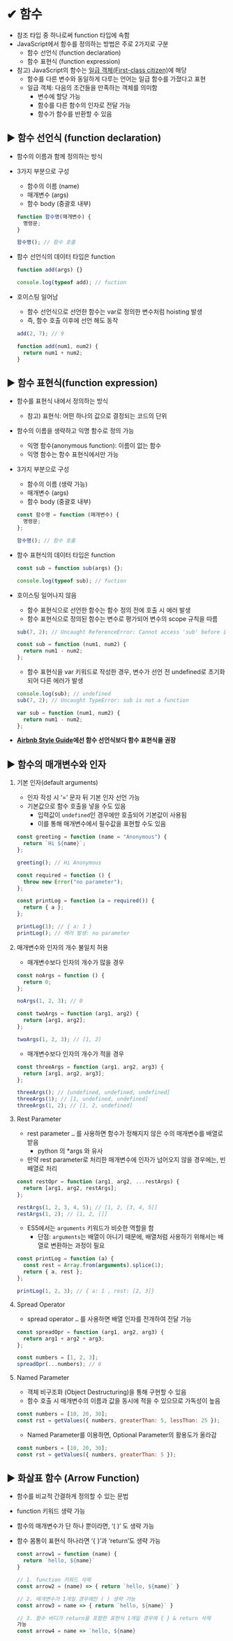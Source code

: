 # ✔ 함수

- 참조 타입 중 하나로써 function 타입에 속함
- JavaScript에서 함수를 정의하는 방법은 주로 2가지로 구분
  - 함수 선언식 (function declaration)
  - 함수 표현식 (function expression)
- 참고) JavaScript의 함수는 [일급 객체(First-class citizen)](https://developer.mozilla.org/ko/docs/Glossary/First-class_Function)에 해당
  - 함수를 다른 변수와 동일하게 다루는 언어는 일급 함수를 가졌다고 표현
  - 일급 객체: 다음의 조건들을 만족하는 객체를 의미함
    - 변수에 할당 가능
    - 함수를 다른 함수의 인자로 전달 가능
    - 함수가 함수를 반환할 수 있음

## ▶ 함수 선언식 (function declaration)

- 함수의 이름과 함께 정의하는 방식
- 3가지 부분으로 구성

  - 함수의 이름 (name)
  - 매개변수 (args)
  - 함수 body (중괄호 내부)

  ```javascript
  function 함수명(매개변수) {
    명령문;
  }

  함수명(); // 함수 호출
  ```

- 함수 선언식의 데이터 타입은 function

  ```javascript
  function add(args) {}

  console.log(typeof add); // fuction
  ```

- 호이스팅 일어남

  - 함수 선언식으로 선언한 함수는 var로 정의한 변수처럼 hoisting 발생
  - 즉, 함수 호출 이후에 선언 해도 동작

  ```javascript
  add(2, 7); // 9

  function add(num1, num2) {
    return num1 + num2;
  }
  ```

## ▶ 함수 표현식(function expression)

- 함수를 표현식 내에서 정의하는 방식
  - 참고) 표현식: 어떤 하나의 값으로 결정되는 코드의 단위
- 함수의 이름을 생략하고 익명 함수로 정의 가능
  - 익명 함수(anonymous function): 이름이 없는 함수
  - 익명 함수는 함수 표현식에서만 가능
- 3가지 부분으로 구성

  - 함수의 이름 (생략 가능)
  - 매개변수 (args)
  - 함수 body (중괄호 내부)

  ```javascript
  const 함수명 = function (매개변수) {
    명령문;
  };

  함수명(); // 함수 호출
  ```

- 함수 표현식의 데이터 타입은 function

  ```javascript
  const sub = function sub(args) {};

  console.log(typeof sub); // fuction
  ```

- 호이스팅 일어나지 않음

  - 함수 표현식으로 선언한 함수는 함수 정의 전에 호출 시 에러 발생
  - 함수 표현식으로 정의된 함수는 변수로 평가되어 변수의 scope 규칙을 따름

  ```javascript
  sub(7, 2); // Uncaught ReferenceError: Cannot access 'sub' before initialization

  const sub = function (num1, num2) {
    return num1 - num2;
  };
  ```

  - 함수 표현식을 var 키워드로 작성한 경우, 변수가 선언 전 undefined로 초기화 되어 다른 에러가 발생

  ```javascript
  console.log(sub); // undefined
  sub(7, 2); // Uncaught TypeError: sub is not a function

  var sub = function (num1, num2) {
    return num1 - num2;
  };
  ```

- **[Airbnb Style Guide](https://github.com/airbnb/javascript#functions--declarations)에선 함수 선언식보다 함수 표현식을 권장**

## ▶ 함수의 매개변수와 인자

1. 기본 인자(default arguments)

   - 인자 작성 시 ‘=’ 문자 뒤 기본 인자 선언 가능
   - 기본값으로 함수 호출을 넣을 수도 있음
     - 입력값이 `undefined`인 경우에만 호출되어 기본값이 사용됨
     - 이를 통해 매개변수에서 필수값을 표현할 수도 있음

   ```javascript
   const greeting = function (name = "Anonymous") {
     return `Hi ${name}`;
   };

   greeting(); // Hi Anonymous
   ```

   ```javascript
   const required = function () {
     throw new Error("no parameter");
   };

   const printLog = function (a = required()) {
     return { a };
   };

   printLog(1); // { a: 1 }
   printLog(); // 에러 발생: no parameter
   ```

2. 매개변수와 인자의 개수 불일치 허용

   - 매개변수보다 인자의 개수가 많을 경우

   ```javascript
   const noArgs = function () {
     return 0;
   };

   noArgs(1, 2, 3); // 0

   const twoArgs = function (arg1, arg2) {
     return [arg1, arg2];
   };

   twoArgs(1, 2, 3); // [1, 2]
   ```

   - 매개변수보다 인자의 개수가 적을 경우

   ```javascript
   const threeArgs = function (arg1, arg2, arg3) {
     return [arg1, arg2, arg3];
   };

   threeArgs(); // [undefined, undefined, undefined]
   threeArgs(1); // [1, undefined, undefined]
   threeArgs(1, 2); // [1, 2, undefined]
   ```

3. Rest Parameter

   - rest parameter `…` 를 사용하면 함수가 정해지지 않은 수의 매개변수를 배열로 받음
     - python 의 \*args 와 유사
   - 만약 rest parameter로 처리한 매개변수에 인자가 넘어오지 않을 경우에는, 빈 배열로 처리

   ```javascript
   const restOpr = function (arg1, arg2, ...restArgs) {
     return [arg1, arg2, restArgs];
   };

   restArgs(1, 2, 3, 4, 5); // [1, 2, [3, 4, 5]]
   restArgs(1, 2); // [1, 2, []]
   ```

   - ES5에서는 `arguments` 키워드가 비슷한 역할을 함
     - 단점: `arguments`는 배열이 아니기 때문에, 배열처럼 사용하기 위해서는 배열로 변환하는 과정이 필요

   ```javascript
   const printLog = function (a) {
     const rest = Array.from(arguments).splice(1);
     return { a, rest };
   };

   printLog(1, 2, 3); // { a: 1 , rest: [2, 3]}
   ```

4. Spread Operator

   - spread operator `…` 를 사용하면 배열 인자를 전개하여 전달 가능

   ```javascript
   const spreadOpr = function (arg1, arg2, arg3) {
     return arg1 + arg2 + arg3;
   };

   const numbers = [1, 2, 3];
   spreadOpr(...numbers); // 6
   ```

5. Named Parameter

   - 객체 비구조화 (Object Destructuring)을 통해 구현할 수 있음
   - 함수 호출 시 매개변수의 이름과 값을 동시에 적을 수 있으므로 가독성이 높음

   ```js
   const numbers = [10, 20, 30];
   const rst = getValues({ numbers, greaterThan: 5, lessThan: 25 });
   ```

   - Named Parameter를 이용하면, Optional Parameter의 활용도가 올라감

   ```js
   const numbers = [10, 20, 30];
   const rst = getValues({ numbers, greaterThan: 5 });
   ```

## ▶ 화살표 함수 (Arrow Function)

- 함수를 비교적 간결하게 정의할 수 있는 문법
- function 키워드 생략 가능
- 함수의 매개변수가 단 하나 뿐이라면, ‘( )’ 도 생략 가능
- 함수 몸통이 표현식 하나라면 ‘{ }’과 ‘return’도 생략 가능

  ```javascript
  const arrow1 = function (name) {
    return `hello, ${name}`
  }

  // 1. function 키워드 삭제
  const arrow2 = (name) => { return `hello, ${name}` }

  // 2. 매개변수가 1개일 경우에만 ( ) 생략 가능
  const arrow3 = name => { return `hello, ${name}` }

  // 3. 함수 바디가 return을 포함한 표현식 1개일 경우에 { } & return 삭제
  가능
  const arrow4 = name => `hello, ${name}
  ```
